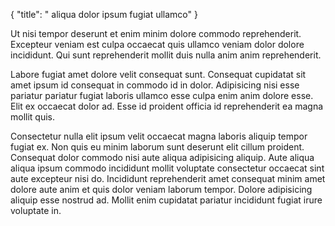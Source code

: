 {
"title": " aliqua dolor ipsum fugiat ullamco"
}

Ut nisi tempor deserunt et enim minim dolore commodo reprehenderit. Excepteur veniam est culpa occaecat quis ullamco veniam dolor dolore incididunt. Qui sunt reprehenderit mollit duis nulla anim anim reprehenderit.

Labore fugiat amet dolore velit consequat sunt. Consequat cupidatat sit amet ipsum id consequat in commodo id in dolor. Adipisicing nisi esse pariatur pariatur fugiat laboris ullamco esse culpa enim anim dolore esse. Elit ex occaecat dolor ad. Esse id proident officia id reprehenderit ea magna mollit quis.

Consectetur nulla elit ipsum velit occaecat magna laboris aliquip tempor fugiat ex. Non quis eu minim laborum sunt deserunt elit cillum proident. Consequat dolor commodo nisi aute aliqua adipisicing aliquip. Aute aliqua aliqua ipsum commodo incididunt mollit voluptate consectetur occaecat sint aute excepteur nisi do. Incididunt reprehenderit amet consequat minim amet dolore aute anim et quis dolor veniam laborum tempor. Dolore adipisicing aliquip esse nostrud ad. Mollit enim cupidatat pariatur incididunt fugiat irure voluptate in.